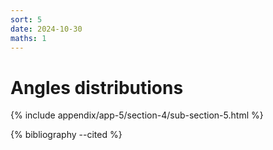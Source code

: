```yaml
---
sort: 5
date: 2024-10-30
maths: 1
---
```


# Angles distributions

{% include appendix/app-5/section-4/sub-section-5.html %}

{% bibliography --cited %}

